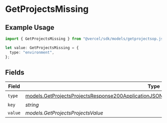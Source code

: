 # GetProjectsMissing

## Example Usage

```typescript
import { GetProjectsMissing } from "@vercel/sdk/models/getprojectsop.js";

let value: GetProjectsMissing = {
  type: "environment",
};
```

## Fields

| Field                                                                                                                                                                                                          | Type                                                                                                                                                                                                           | Required                                                                                                                                                                                                       | Description                                                                                                                                                                                                    |
| -------------------------------------------------------------------------------------------------------------------------------------------------------------------------------------------------------------- | -------------------------------------------------------------------------------------------------------------------------------------------------------------------------------------------------------------- | -------------------------------------------------------------------------------------------------------------------------------------------------------------------------------------------------------------- | -------------------------------------------------------------------------------------------------------------------------------------------------------------------------------------------------------------- |
| `type`                                                                                                                                                                                                         | [models.GetProjectsProjectsResponse200ApplicationJSONResponseBodyProjectsSecurityFirewallRoutesType](../models/getprojectsprojectsresponse200applicationjsonresponsebodyprojectssecurityfirewallroutestype.md) | :heavy_check_mark:                                                                                                                                                                                             | N/A                                                                                                                                                                                                            |
| `key`                                                                                                                                                                                                          | *string*                                                                                                                                                                                                       | :heavy_minus_sign:                                                                                                                                                                                             | N/A                                                                                                                                                                                                            |
| `value`                                                                                                                                                                                                        | *models.GetProjectsProjectsValue*                                                                                                                                                                              | :heavy_minus_sign:                                                                                                                                                                                             | N/A                                                                                                                                                                                                            |